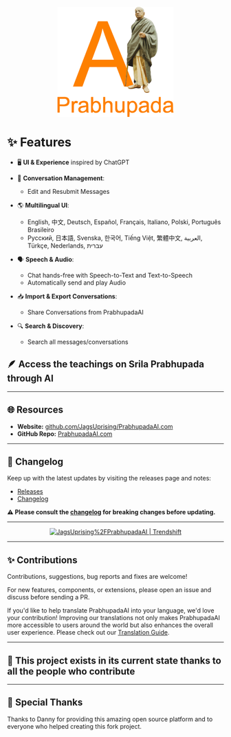 <p align="center">
  <a href="https://PrabhupadaAI.com">
    <img src="client/public/assets/logo.svg" height="256">
  </a>
</p>


# ✨ Features

- 🖥️ **UI & Experience** inspired by ChatGPT

- 💾 **Conversation Management**:  
  - Edit and Resubmit Messages

- 🌎 **Multilingual UI**:  
  - English, 中文, Deutsch, Español, Français, Italiano, Polski, Português Brasileiro
  - Русский, 日本語, Svenska, 한국어, Tiếng Việt, 繁體中文, العربية, Türkçe, Nederlands, עברית

- 🗣️ **Speech & Audio**:  
  - Chat hands-free with Speech-to-Text and Text-to-Speech  
  - Automatically send and play Audio  

- 📥 **Import & Export Conversations**:  
  - Share Conversations from PrabhupadaAI

- 🔍 **Search & Discovery**:  
  - Search all messages/conversations

## 🪶 Access the teachings on Srila Prabhupada through AI

---

## 🌐 Resources
  - **Website:** [github.com/JagsUprising/PrabhupadaAI.com](https://github.com/JagsUprising/PrabhupadaAI.com)
  - **GitHub Repo:** [PrabhupadaAI.com](https://PrabhupadaAI.com)

---

## 📝 Changelog

Keep up with the latest updates by visiting the releases page and notes:
- [Releases](https://github.com/danny-avila/PrabhupadaAI/releases)
- [Changelog](https://www.PrabhupadaAI.com/changelog) 

**⚠️ Please consult the [changelog](https://www.PrabhupadaAI.com/changelog) for breaking changes before updating.**

---

<p align="center">
  <a href="https://trendshift.io/repositories/4685" target="_blank" style="padding: 10px;">
    <img src="https://trendshift.io/api/badge/repositories/4685" alt="JagsUprising%2FPrabhupadaAI | Trendshift" style="width: 250px; height: 55px;" width="250" height="55"/>
  </a>
</p>

---

## ✨ Contributions

Contributions, suggestions, bug reports and fixes are welcome!

For new features, components, or extensions, please open an issue and discuss before sending a PR.

If you'd like to help translate PrabhupadaAI into your language, we'd love your contribution! Improving our translations not only makes PrabhupadaAI more accessible to users around the world but also enhances the overall user experience. Please check out our [Translation Guide](https://www.PrabhupadaAI.com/docs/translation).

---

## 💖 This project exists in its current state thanks to all the people who contribute

---

## 🎉 Special Thanks

Thanks to Danny for providing this amazing open source platform and to everyone who helped creating this fork project.
